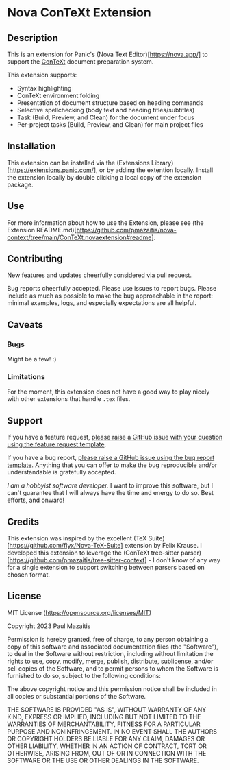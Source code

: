 # Nova ConTeXt Extension

## Description

This is an extension for Panic's (Nova Text Editor)[https://nova.app/] to support the [ConTeXt](https://www.contextgarden.net) document preparation system.

This extension supports:

- Syntax highlighting
- ConTeXt environment folding
- Presentation of document structure based on heading commands
- Selective spellchecking (body text and heading titles/subtitles)
- Task (Build, Preview, and Clean) for the document under focus
- Per-project tasks (Build, Preview, and Clean) for main project files

## Installation

This extension can be installed via the (Extensions Library)[https://extensions.panic.com/], or by adding the extention locally. Install the extension locally by double clicking a local copy of the extension package.

## Use

For more information about how to use the Extension, please see (the Extension README.md)[https://github.com/pmazaitis/nova-context/tree/main/ConTeXt.novaextension#readme].

## Contributing

New features and updates cheerfully considered via pull request. 

Bug reports cheerfully accepted. Please use issues to report bugs. Please include as much as possible to make the bug approachable in the report: minimal examples, logs, and especially expectations are all helpful.



## Caveats

### Bugs

Might be a few! :)

### Limitations

For the moment, this extension does not have a good way to play nicely with other extensions that handle `.tex` files. 

## Support

If you have a feature request, [please raise a GitHub issue with your question using the feature request template](https://github.com/pmazaitis/nova-context/issues/new?assignees=&labels=&projects=&template=feature_request.md&title=).

If you have a bug report, [please raise a GitHub issue using the bug report template](https://github.com/pmazaitis/nova-context/issues/new?assignees=&labels=&projects=&template=bug_report.md&title=). Anything that you can offer to make the bug reproducible and/or understandable is gratefully accepted.

_I am a hobbyist software developer._ I want to improve this software, but I can't guarantee that I will always have the time and energy to do so. Best efforts, and onward!

## Credits

This extension was inspired by the excellent (TeX Suite)[https://github.com/flyx/Nova-TeX-Suite] extension by Felix Krause. I developed this extension to leverage the (ConTeXt tree-sitter parser)[https://github.com/pmazaitis/tree-sitter-context] - I don't know of any way for a single extension to support switching between parsers based on chosen format.

## License

MIT License (https://opensource.org/licenses/MIT)

Copyright 2023 Paul Mazaitis

Permission is hereby granted, free of charge, to any person obtaining a copy of this software and associated documentation files (the "Software"), to deal in the Software without restriction, including without limitation the rights to use, copy, modify, merge, publish, distribute, sublicense, and/or sell copies of the Software, and to permit persons to whom the Software is furnished to do so, subject to the following conditions:

The above copyright notice and this permission notice shall be included in all copies or substantial portions of the Software.

THE SOFTWARE IS PROVIDED "AS IS", WITHOUT WARRANTY OF ANY KIND, EXPRESS OR IMPLIED, INCLUDING BUT NOT LIMITED TO THE WARRANTIES OF MERCHANTABILITY, FITNESS FOR A PARTICULAR PURPOSE AND NONINFRINGEMENT. IN NO EVENT SHALL THE AUTHORS OR COPYRIGHT HOLDERS BE LIABLE FOR ANY CLAIM, DAMAGES OR OTHER LIABILITY, WHETHER IN AN ACTION OF CONTRACT, TORT OR OTHERWISE, ARISING FROM, OUT OF OR IN CONNECTION WITH THE SOFTWARE OR THE USE OR OTHER DEALINGS IN THE SOFTWARE.
